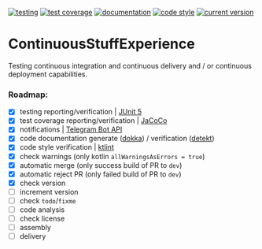 [![testing](https://img.shields.io/static/v1?label=testing&message=passed&labelColor=212121&color=00c853&style=flat)](https://kepocnhh.github.io/ContinuousStuffExperience/reports/testing/fc8db3d5e26cee946467c19c2fa72895f6eb7a2c75772db835090b2d259bd455e47395b20687eb426edf97652a96046b46f0a35aa627dbc829f71f90d4b2b0ab/)
[![test coverage](https://img.shields.io/static/v1?label=test%20coverage&message=100%25&labelColor=212121&color=00c853&style=flat)](https://kepocnhh.github.io/ContinuousStuffExperience/reports/coverage/98ad10d65852cb3b16bd0477632b87f890c8810233ed2c0ab590f5236734c25305ccd5fe65210304f99957d1842cd1102677dc8d13638426d957e6c3e5783532/)
[![documentation](https://img.shields.io/badge/documentation-2962ff.svg?style=flat)](https://kepocnhh.github.io/ContinuousStuffExperience/documentation/253a69f28304bb898f2ce211d23823172f9a49606701118f7e3774f1b7bc59e61d5b35be72da1520bfa15fe423d5174decc89501e323ba4bc5bdd81d77c5ab2d/)
[![code style](https://img.shields.io/static/v1?label=code%20style&message=Kotlin%20Coding%20Conventions&labelColor=212121&color=2962ff&style=flat)](https://kotlinlang.org/docs/reference/coding-conventions.html)
[![current version](https://img.shields.io/static/v1?label=current%20version&message=0.0.5&labelColor=212121&color=2962ff&style=flat)](https://github.com/kepocnhh/ContinuousStuffExperience/releases)

# ContinuousStuffExperience
Testing continuous integration and continuous delivery and / or continuous deployment capabilities.

### Roadmap:

- [x] testing reporting/verification | [JUnit 5](https://junit.org/junit5/)
- [x] test coverage reporting/verification | [JaCoCo](https://www.jacoco.org/jacoco/)
- [x] notifications | [Telegram Bot API](https://core.telegram.org/bots/api/)
- [x] code documentation generate ([dokka](https://github.com/Kotlin/dokka/)) / verification ([detekt](https://github.com/arturbosch/detekt/))
- [x] code style verification | [ktlint](https://ktlint.github.io/)
- [x] check warnings (only kotlin `allWarningsAsErrors = true`)
- [x] automatic merge (only success build of PR to `dev`)
- [x] automatic reject PR (only failed build of PR to `dev`)
- [x] check version
- [ ] increment version
- [ ] check `todo`/`fixme`
- [ ] code analysis
- [ ] check license
- [ ] assembly
- [ ] delivery